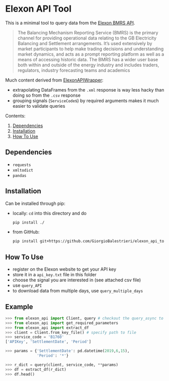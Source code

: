 # Elexon API Tool

This is a minimal tool to query data from the [Elexon BMRS API](https://www.elexon.co.uk/guidance-note/bmrs-api-data-push-user-guide/).

> The Balancing Mechanism Reporting Service (BMRS) is the primary channel for
providing operational data relating to the GB Electricity Balancing and
Settlement arrangements. It’s used extensively by market participants to help
make trading decisions and understanding market dynamics, and acts as a
prompt reporting platform as well as a means of accessing historic data. The
BMRS has a wider user base both within and outside of the energy industry
and includes traders, regulators, industry forecasting teams and academics

Much content derived from [ElexonAPIWrapper](https://github.com/AyrtonB/ElexonAPIWrapper):
* extrapolating DataFrames from the `.xml` response is way less hacky than doing so from the `.csv` response
* grouping signals (`ServiceCode`s) by required arguments makes it much easier to validate queries

Contents:
1. [Dependencies](#dependencies)
2. [Installation](#installation)
3. [How To Use](#how-to-use)

## Dependencies

* `requests`
* `xmltodict`
* `pandas`

## Installation

Can be installed through pip:

* locally: `cd` into this directory and do
  ```bash
  pip install ./
  ```
* from GitHub:
  ```bash
  pip install git+https://github.com/GiorgioBalestrieri/elexon_api_tool.git
  ```

## How To Use

* register on the Elexon website to get your API key
* store it in a `api_key.txt` file in this folder
* choose the signal you are interested in (see attached csv file)
* use `query_API`
* to download data from multiple days, use `query_multiple_days`

## Example

```python
>>> from elexon_api import Client, query # checkout the query_async to speed things up
>>> from elexon_api import get_required_parameters
>>> from elexon_api import extract_df
>>> client = Client.from_key_file() # specify path to file
>>> service_code = 'B1760'
['APIKey', 'SettlementDate', 'Period']

>>> params = {'SettlementDate': pd.datetime(2019,6,15),
              'Period': '*'}

>>> r_dict = query(client, service_code, **params)
>>> df = extract_df(r_dict)
>>> df.head()
```